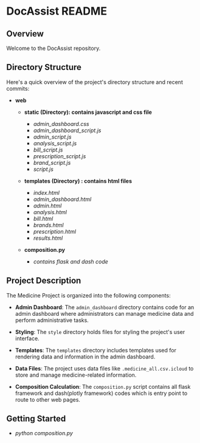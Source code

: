# DocAssist README

## Overview

Welcome to the DocAssist repository.

## Directory Structure

Here's a quick overview of the project's directory structure and recent commits:

- **web**

  - **static (Directory): contains javascript and css file** 
    - *admin_dashboard.css*
    - *admin_dashboard_script.js*
    - *admin_script.js*
    - *analysis_script.js*
    - *bill_script.js*
    - *prescription_script.js*
    - *brand_script.js*
    - *script.js*

  - **templates (Directory) : contains html files**
    - *index.html*
    - *admin_dashboard.html*
    - *admin.html*
    - *analysis.html*
    - *bill.html*
    - *brands.html*
    - *prescription.html*
    - *results.html*

  - **composition.py**
    - *contains flask and dash code*
 

## Project Description

The Medicine Project is organized into the following components:

- **Admin Dashboard**: The `admin_dashboard` directory contains code for an admin dashboard where administrators can manage medicine data and perform administrative tasks.

- **Styling**: The `style` directory holds files for styling the project's user interface.

- **Templates**: The `templates` directory includes templates used for rendering data and information in the admin dashboard.

- **Data Files**: The project uses data files like `.medicine_all.csv.icloud` to store and manage medicine-related information.

- **Composition Calculation**: The `composition.py` script contains all flask framework and dash(plotly framework) codes which is entry point to route to other web pages.

## Getting Started
   - *python composition.py*






